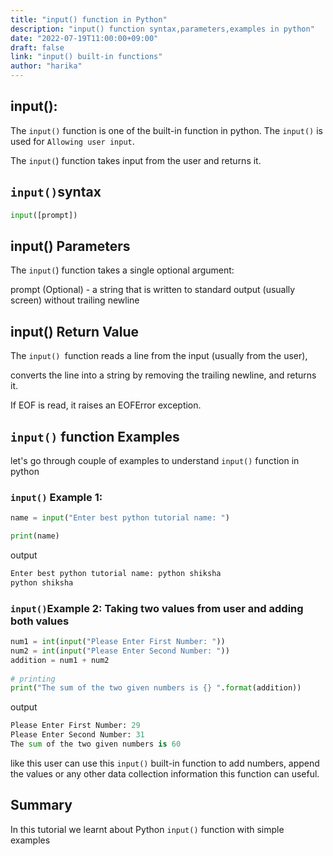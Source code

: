 ```yaml
---
title: "input() function in Python"
description: "input() function syntax,parameters,examples in python"
date: "2022-07-19T11:00:00+09:00"
draft: false
link: "input() built-in functions"
author: "harika"
---
```


## input():
The `input()` function is one of the built-in function in python.
The `input()` is used for `Allowing user input`.

The `input(`) function takes input from the user and returns it.

## `input()`syntax
```python
input([prompt])
```
## input() Parameters

The `input(`) function takes a single optional argument:

prompt (Optional) - a string that is written to standard output (usually screen) without trailing newline

## input() Return Value

The `input() `function reads a line from the input (usually from the user), 

converts the line into a string by removing the trailing newline, and returns it.

If EOF is read, it raises an EOFError exception.

## `input()` function Examples

let's go through couple of examples to understand `input()` function in python

### `input()` Example 1:
```python
name = input("Enter best python tutorial name: ")

print(name)
```
output
```python
Enter best python tutorial name: python shiksha
python shiksha
```

### `input()`Example 2: Taking two values from user and adding both values
```python
num1 = int(input("Please Enter First Number: "))
num2 = int(input("Please Enter Second Number: "))
addition = num1 + num2
  
# printing
print("The sum of the two given numbers is {} ".format(addition))
```

output
```python
Please Enter First Number: 29
Please Enter Second Number: 31
The sum of the two given numbers is 60
```

like this user can use this `input()` built-in function to add numbers, append the values or any other data collection information this function can useful.

## Summary
In this tutorial we learnt about Python `input()` function with simple examples